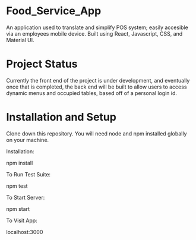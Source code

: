 # Food_Service_App
An application used to translate and simplify POS system; easily accesible via an employees mobile device. Built using React, Javascript, CSS, and Material UI.

# Project Status
Currently the front end of the project is under development, and eventually once that is completed, the back end will be built to allow users to access dynamic menus and occupied tables, based off of a personal login id.

# Installation and Setup
Clone down this repository. You will need node and npm installed globally on your machine.

Installation:

npm install

To Run Test Suite:

npm test

To Start Server:

npm start

To Visit App:

localhost:3000